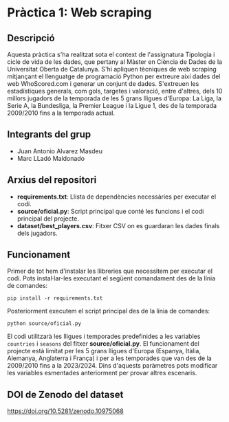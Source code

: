 # Pràctica 1: Web scraping

## Descripció
Aquesta pràctica s'ha realitzat sota el context de l'assignatura Tipologia i cicle de vida de les dades, que pertany al Màster en Ciència de Dades de la Universitat Oberta de Catalunya. S'hi apliquen tècniques de web scraping mitjançant el llenguatge de programació Python per extreure així dades del web WhoScored.com i generar un conjunt de dades.
S'extreuen les estadístiques generals, com gols, targetes i valoració, entre d'altres, dels 10 millors jugadors de la temporada de les 5 grans lligues d'Europa: La Liga, la Serie A, la Bundesliga, la Premier League i la Ligue 1, des de la temporada 2009/2010 fins a la temporada actual. 

## Integrants del grup
- Juan Antonio Alvarez Masdeu
- Marc LLadó Maldonado

## Arxius del repositori
- **requirements.txt**: Llista de dependències necessàries per executar el codi.
- **source/oficial.py**: Script principal que conté les funcions i el codi principal del projecte.
- **dataset/best_players.csv**: Fitxer CSV on es guardaran les dades finals dels jugadors.

## Funcionament
Primer de tot hem d'instalar les llibreries que necessitem per executar el codi. Pots instal·lar-les executant el següent comandament des de la línia de comandes:
```
pip install -r requirements.txt
```
Posteriorment executem el script principal des de la línia de comandes:
```
python source/oficial.py
```
El codi utilitzarà les lligues i temporades predefinides a les variables ````countries```` i ````seasons```` del fitxer **source/oficial.py**.
El funcionament del projecte està limitat per les 5 grans lligues d'Europa (Espanya, Itàlia, Alemanya, Anglaterra i França) i per a les temporades que van des de la 2009/2010 fins a la 2023/2024. Dins d'aquests paràmetres pots modificar les variables esmentades anteriorment per provar altres escenaris.

## DOI de Zenodo del dataset
https://doi.org/10.5281/zenodo.10975068
